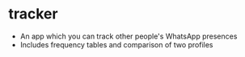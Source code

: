# tracker
- An app which you can track other people's WhatsApp presences
- Includes frequency tables and comparison of two profiles
